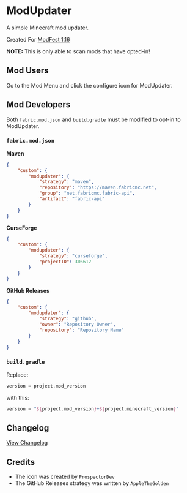 # ModUpdater
A simple Minecraft mod updater.

Created For [ModFest 1.16](https://modfest.net/1.16)

**NOTE:** This is only able to scan mods that have opted-in!

## Mod Users
Go to the Mod Menu and click the configure icon for ModUpdater.

## Mod Developers
Both ```fabric.mod.json``` and ```build.gradle``` must be modified to opt-in to ModUpdater.

### ```fabric.mod.json```
**Maven**
```json
{
    "custom": {
        "modupdater": {
            "strategy": "maven",
            "repository": "https://maven.fabricmc.net",
            "group": "net.fabricmc.fabric-api",
            "artifact": "fabric-api"
        }
    }
}
```

**CurseForge**
```json
{
    "custom": {
        "modupdater": {
            "strategy": "curseforge",
            "projectID": 306612
        }
    }
}
```

**GitHub Releases**
```json
{
    "custom": {
        "modupdater": {
            "strategy": "github",
            "owner": "Repository Owner",
            "repository": "Repository Name"
        }
    }
}
```

### ```build.gradle```
Replace:
```gradle
version = project.mod_version
```
with this:
```gradle
version = "${project.mod_version}+${project.minecraft_version}"
```

## Changelog
[View Changelog](CHANGELOG.md)

## Credits
- The icon was created by ``ProspectorDev``
- The GitHub Releases strategy was written by ``AppleTheGolden``